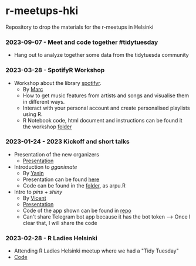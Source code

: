 # r-meetups-hki
Repository to drop the materials for the r-meetups in Helsinki

### 2023-09-07 - Meet and code together #tidytuesday
- Hang out to analyze together some data from the tidytuesda community

### 2023-03-28 - SpotifyR Workshop

- Workshop about the library [spotifyr](https://github.com/charlie86/spotifyr). 
  - By [Marc](https://www.linkedin.com/in/marc-eixarch/)
  - How to get music features from artists and songs and visualise them in different ways. 
  - Interact with your personal account and create personalised playlists using R.
  - R Notebook code, html document and instructions can be found it the workshop [folder](./2023_03_28_SpotifyR/)

### 2023-01-24 - 2023 Kickoff and short talks
- Presentation of the new organizers
	- [Presentation](./2023_01_24_Kickoff/)
- Introduction to _gganimate_
	- By [Yasin](https://www.linkedin.com/in/tyhat/)
	- Presentation can be found [here](https://docs.google.com/presentation/d/1ozOw570IVWjb-qn6ZxMDphVnUwNq7BDi-ARsfcDBFOI/edit#slide=id.g200ee309b60_4_97)
	- Code can be found in the [folder](./2023_01_24_Kickoff/), as arpu.R
- Intro to _pins_ + _shiny_
	- By [Vicent](https://www.linkedin.com/in/vboned/)
	- [Presentation](./2023_01_24_Kickoff/)
	- Code of the app shown can be found in [repo](https://github.com/eivicent/hki_apartments_analyzer)
	- Can't share Telegram bot app because it has the bot token --> Once I clear that, I will share the code

### 2023-02-28 - R Ladies Helsinki
- Attending R Ladies Helsinki meetup where we had a "Tidy Tuesday"
- [Code](./2023_02_28_Rladies/)

